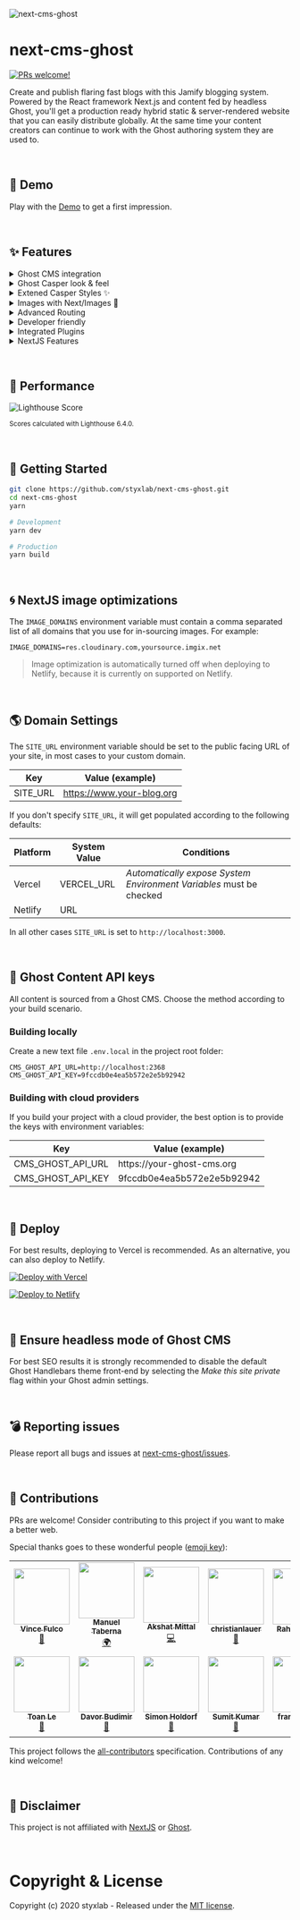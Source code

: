 ![next-cms-ghost](https://static.gotsby.org/v1/assets/images/next-ghost.png)

# next-cms-ghost

[![PRs welcome!](https://img.shields.io/badge/PRs-welcome-brightgreen.svg)]()

Create and publish flaring fast blogs with this Jamify blogging system. Powered by the React framework Next.js and content fed by headless Ghost, you'll get a production ready hybrid static & server-rendered website that you can easily distribute globally. At the same time your content creators can continue to work with the Ghost authoring system they are used to.

&nbsp;

## 🎉 Demo

Play with the [Demo](https://next.jamify.org/) to get a first impression.

&nbsp;

## ✨ Features

<details>
<summary>Ghost CMS integration</summary>
<br />
<ul>
  <li>Supports Ghost `v3` and `v4`</li>
</ul>
</details>
<details>
<summary>Ghost Casper look & feel</summary>
<br />
<ul>
  <li>Infinite scroll</li>
  <li>Fully responsive</li>
  <li>Sticky navigation headers</li>
  <li>Hover on author avatar</li>
  <li>Styled 404 page</li>
  <li>Preview Section in posts</li>
  <li>Sitemap</li>
  <li>RSS feed</li>
  <li>SEO optimized</li>
</ul>
</details>
<details>
<summary>Extened Casper Styles ✨</summary>
<br />
<ul>
  <li>Dark Mode</li>
  <li>Featured posts pinned on top</li>
  <li>Customizable navigation headers</li>
</ul>
</details>
<details>
<summary>Images with Next/Images 🚀</summary>
<br />
<ul>
  <li>Feature and inline images</li>
  <li>Auto-optimized images</li>
  <li>No content shifts due to consistent placeholders</li>
</ul>
</details>
<details>
<summary>Advanced Routing</summary>
<br />
<ul>
  <li>Auto-detects custom paths</li>
  <li>Configurable collections</li>
</ul>
</details>
<details>
<summary>Developer friendly</summary>
<br />
<ul>
  <li>MIT licenced</li>
  <li>Truly open-source</li>
  <li>Easy to contribute</li>
  <li>Made typesafe with TypeScript</li>
</ul>
</details>
<details>
<summary>Integrated Plugins</summary>
<br />
<ul>
  <li>Member Subscriptions</li>
  <li>Commenting with Commento or Disqus</li>
  <li>Syntax highlighting with PrismJS</li>
  <li>Table Of Contents</li>
  <li>Contact Page with built-in notification service</li>
</ul>
</details>
<details>
<summary>NextJS Features</summary>
<br />
<ul>
  <li>Incremental Regeneration</li>
  <li>Support for Preview</li>
</ul>
</details>

&nbsp;

## 🚀 Performance

![Lighthouse Score](https://static.gotsby.org/v1/assets/images/jamify-lh-scores-light.gif)

<sup>Scores calculated with Lighthouse 6.4.0.</sup>

&nbsp;

## 🏁 Getting Started

```bash
git clone https://github.com/styxlab/next-cms-ghost.git
cd next-cms-ghost
yarn

# Development
yarn dev

# Production
yarn build
```

&nbsp;

## 🌀 NextJS image optimizations

The `IMAGE_DOMAINS` environment variable must contain a comma separated list of all domains that you use for in-sourcing images. For example:

```
IMAGE_DOMAINS=res.cloudinary.com,yoursource.imgix.net
```

> Image optimization is automatically turned off when deploying to Netlify, because it is currently on supported on Netlify.

&nbsp;

## 🌎 Domain Settings

The `SITE_URL` environment variable should be set to the public facing URL of your site, in most cases to your custom domain.

| Key      | Value (example)           |
| -------- | ------------------------- |
| SITE_URL | https://www.your-blog.org |

If you don't specify `SITE_URL`, it will get populated according to the following defaults:

| Platform | System Value | Conditions                                                          |
| -------- | ------------ | ------------------------------------------------------------------- |
| Vercel   | VERCEL_URL   | _Automatically expose System Environment Variables_ must be checked |
| Netlify  | URL          |                                                                     |

In all other cases `SITE_URL` is set to `http://localhost:3000`.

&nbsp;

## 🔑 Ghost Content API keys

All content is sourced from a Ghost CMS. Choose the method according to your build scenario.

### Building locally

Create a new text file `.env.local` in the project root folder:

```
CMS_GHOST_API_URL=http://localhost:2368
CMS_GHOST_API_KEY=9fccdb0e4ea5b572e2e5b92942
```

### Building with cloud providers

If you build your project with a cloud provider, the best option is to provide the keys with environment variables:

| Key               | Value (example)              |
| ----------------- | ---------------------------- |
| CMS_GHOST_API_URL | https:\/\/your-ghost-cms.org |
| CMS_GHOST_API_KEY | 9fccdb0e4ea5b572e2e5b92942   |

&nbsp;

## 💫 Deploy

For best results, deploying to Vercel is recommended. As an alternative, you can also deploy to Netlify.

[![Deploy with Vercel](https://vercel.com/button)](https://vercel.com/new/git/external?repository-url=https%3A%2F%2Fgithub.com%2Fstyxlab%2Fnext-cms-ghost&project-name=next-cms-ghost&repository-name=next-cms-ghost)

[![Deploy to Netlify](https://www.netlify.com/img/deploy/button.svg)](https://app.netlify.com/start/deploy?repository=https://github.com/styxlab/next-cms-ghost&utm_source=github)

&nbsp;

## 🤯 Ensure headless mode of Ghost CMS

For best SEO results it is strongly recommended to disable the default Ghost Handlebars theme front-end by selecting the _Make this site private_ flag within your Ghost admin settings.

&nbsp;

## 💣 Reporting issues

Please report all bugs and issues at [next-cms-ghost/issues](https://github.com/styxlab/next-cms-ghost/issues).

&nbsp;

## 🎈 Contributions

PRs are welcome! Consider contributing to this project if you want to make a better web.

Special thanks goes to these wonderful people ([emoji key](https://allcontributors.org/docs/en/emoji-key)):

<!-- ALL-CONTRIBUTORS-LIST:START - Do not remove or modify this section -->
<!-- prettier-ignore-start -->
<!-- markdownlint-disable -->
<table>
  <tr>
    <td align="center"><a href="https://github.com/weisisheng"><img src="https://avatars1.githubusercontent.com/u/47701145?v=4?s=100" width="100px;" alt=""/><br /><sub><b>Vince Fulco</b></sub></a><br /><a href="https://github.com/styxlab/next-cms-ghost/commits?author=weisisheng" title="Documentation">📖</a></td>
    <td align="center"><a href="https://github.com/BeatPlus"><img src="https://avatars3.githubusercontent.com/u/2022256?v=4?s=100" width="100px;" alt=""/><br /><sub><b>Manuel Taberna</b></sub></a><br /><a href="#translation-BeatPlus" title="Translation">🌍</a></td>
    <td align="center"><a href="https://akshatmittal.com"><img src="https://avatars1.githubusercontent.com/u/1667481?v=4?s=100" width="100px;" alt=""/><br /><sub><b>Akshat Mittal</b></sub></a><br /><a href="https://github.com/styxlab/next-cms-ghost/commits?author=akshatmittal" title="Code">💻</a></td>
    <td align="center"><a href="https://github.com/christianlauer"><img src="https://avatars0.githubusercontent.com/u/65625616?v=4?s=100" width="100px;" alt=""/><br /><sub><b>christianlauer</b></sub></a><br /><a href="https://github.com/styxlab/next-cms-ghost/issues?q=author%3Achristianlauer" title="Bug reports">🐛</a></td>
    <td align="center"><a href="https://linkedin.com/in/rahulsuresh98"><img src="https://avatars2.githubusercontent.com/u/22114682?v=4?s=100" width="100px;" alt=""/><br /><sub><b>Rahul Suresh</b></sub></a><br /><a href="https://github.com/styxlab/next-cms-ghost/issues?q=author%3Aicy-meteor" title="Bug reports">🐛</a></td>
    <td align="center"><a href="https://blog.miguelbernard.com"><img src="https://avatars.githubusercontent.com/u/1928530?v=4?s=100" width="100px;" alt=""/><br /><sub><b>Miguel Bernard</b></sub></a><br /><a href="https://github.com/styxlab/next-cms-ghost/commits?author=mbernard" title="Code">💻</a></td>
    <td align="center"><a href="https://github.com/marsflow"><img src="https://avatars.githubusercontent.com/u/7637037?v=4?s=100" width="100px;" alt=""/><br /><sub><b>Stevan Aji</b></sub></a><br /><a href="https://github.com/styxlab/next-cms-ghost/commits?author=marsflow" title="Code">💻</a></td>
  </tr>
  <tr>
    <td align="center"><a href="https://github.com/imtoanle"><img src="https://avatars.githubusercontent.com/u/4002252?v=4?s=100" width="100px;" alt=""/><br /><sub><b>Toan Le</b></sub></a><br /><a href="https://github.com/styxlab/next-cms-ghost/issues?q=author%3Aimtoanle" title="Bug reports">🐛</a></td>
    <td align="center"><a href="http://davor.pro"><img src="https://avatars.githubusercontent.com/u/1422662?v=4?s=100" width="100px;" alt=""/><br /><sub><b>Davor Budimir</b></sub></a><br /><a href="https://github.com/styxlab/next-cms-ghost/issues?q=author%3ABuda9" title="Bug reports">🐛</a></td>
    <td align="center"><a href="https://simonholdorf.com"><img src="https://avatars.githubusercontent.com/u/4987937?v=4?s=100" width="100px;" alt=""/><br /><sub><b>Simon Holdorf</b></sub></a><br /><a href="https://github.com/styxlab/next-cms-ghost/issues?q=author%3Asimhol" title="Bug reports">🐛</a></td>
    <td align="center"><a href="https://github.com/timuster"><img src="https://avatars.githubusercontent.com/u/2242052?v=4?s=100" width="100px;" alt=""/><br /><sub><b>Sumit Kumar</b></sub></a><br /><a href="https://github.com/styxlab/next-cms-ghost/issues?q=author%3Atimuster" title="Bug reports">🐛</a></td>
    <td align="center"><a href="https://github.com/francolamcn"><img src="https://avatars.githubusercontent.com/u/73523739?v=4?s=100" width="100px;" alt=""/><br /><sub><b>francolamcn</b></sub></a><br /><a href="https://github.com/styxlab/next-cms-ghost/issues?q=author%3Afrancolamcn" title="Bug reports">🐛</a></td>
    <td align="center"><a href="https://www.ambrosesoft.com/"><img src="https://avatars.githubusercontent.com/u/60314?v=4?s=100" width="100px;" alt=""/><br /><sub><b>Charles Chan</b></sub></a><br /><a href="https://github.com/styxlab/next-cms-ghost/commits?author=chancharles" title="Code">💻</a></td>
    <td align="center"><a href="https://raihanameen.github.io"><img src="https://avatars.githubusercontent.com/u/36153203?v=4?s=100" width="100px;" alt=""/><br /><sub><b>Raihan Ameen</b></sub></a><br /><a href="https://github.com/styxlab/next-cms-ghost/issues?q=author%3Araihanameen" title="Bug reports">🐛</a></td>
  </tr>
</table>

<!-- markdownlint-restore -->
<!-- prettier-ignore-end -->

<!-- ALL-CONTRIBUTORS-LIST:END -->

This project follows the [all-contributors](https://github.com/all-contributors/all-contributors) specification. Contributions of any kind welcome!

&nbsp;

## 🧐 Disclaimer

This project is not affiliated with [NextJS](https://nextjs.org/) or [Ghost](https://ghost.org/).

&nbsp;

# Copyright & License

Copyright (c) 2020 styxlab - Released under the [MIT license](LICENSE).
